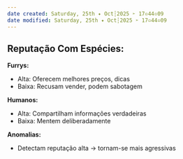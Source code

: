 ```yaml
---
date created: Saturday, 25th ✦ Oct┆2025 ➣ 17▫44▫09 
date modified: Saturday, 25th ✦ Oct┆2025 ➣ 17▫44▫09 
---
```

## Reputação Com Espécies:

**Furrys:** 
- Alta: Oferecem melhores preços, dicas
- Baixa: Recusam vender, podem sabotagem

**Humanos:**
- Alta: Compartilham informações verdadeiras  
- Baixa: Mentem deliberadamente

**Anomalias:**
- Detectam reputação alta → tornam-se mais agressivas